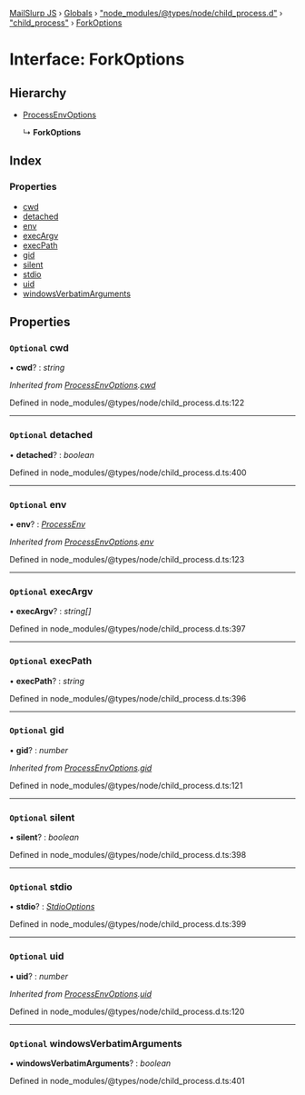 [MailSlurp JS](../README.md) › [Globals](../globals.md) › ["node_modules/@types/node/child_process.d"](../modules/_node_modules__types_node_child_process_d_.md) › ["child_process"](../modules/_node_modules__types_node_child_process_d_._child_process_.md) › [ForkOptions](_node_modules__types_node_child_process_d_._child_process_.forkoptions.md)

# Interface: ForkOptions

## Hierarchy

* [ProcessEnvOptions](_node_modules__types_node_child_process_d_._child_process_.processenvoptions.md)

  ↳ **ForkOptions**

## Index

### Properties

* [cwd](_node_modules__types_node_child_process_d_._child_process_.forkoptions.md#optional-cwd)
* [detached](_node_modules__types_node_child_process_d_._child_process_.forkoptions.md#optional-detached)
* [env](_node_modules__types_node_child_process_d_._child_process_.forkoptions.md#optional-env)
* [execArgv](_node_modules__types_node_child_process_d_._child_process_.forkoptions.md#optional-execargv)
* [execPath](_node_modules__types_node_child_process_d_._child_process_.forkoptions.md#optional-execpath)
* [gid](_node_modules__types_node_child_process_d_._child_process_.forkoptions.md#optional-gid)
* [silent](_node_modules__types_node_child_process_d_._child_process_.forkoptions.md#optional-silent)
* [stdio](_node_modules__types_node_child_process_d_._child_process_.forkoptions.md#optional-stdio)
* [uid](_node_modules__types_node_child_process_d_._child_process_.forkoptions.md#optional-uid)
* [windowsVerbatimArguments](_node_modules__types_node_child_process_d_._child_process_.forkoptions.md#optional-windowsverbatimarguments)

## Properties

### `Optional` cwd

• **cwd**? : *string*

*Inherited from [ProcessEnvOptions](_node_modules__types_node_child_process_d_._child_process_.processenvoptions.md).[cwd](_node_modules__types_node_child_process_d_._child_process_.processenvoptions.md#optional-cwd)*

Defined in node_modules/@types/node/child_process.d.ts:122

___

### `Optional` detached

• **detached**? : *boolean*

Defined in node_modules/@types/node/child_process.d.ts:400

___

### `Optional` env

• **env**? : *[ProcessEnv](_node_modules__types_node_globals_d_.nodejs.processenv.md)*

*Inherited from [ProcessEnvOptions](_node_modules__types_node_child_process_d_._child_process_.processenvoptions.md).[env](_node_modules__types_node_child_process_d_._child_process_.processenvoptions.md#optional-env)*

Defined in node_modules/@types/node/child_process.d.ts:123

___

### `Optional` execArgv

• **execArgv**? : *string[]*

Defined in node_modules/@types/node/child_process.d.ts:397

___

### `Optional` execPath

• **execPath**? : *string*

Defined in node_modules/@types/node/child_process.d.ts:396

___

### `Optional` gid

• **gid**? : *number*

*Inherited from [ProcessEnvOptions](_node_modules__types_node_child_process_d_._child_process_.processenvoptions.md).[gid](_node_modules__types_node_child_process_d_._child_process_.processenvoptions.md#optional-gid)*

Defined in node_modules/@types/node/child_process.d.ts:121

___

### `Optional` silent

• **silent**? : *boolean*

Defined in node_modules/@types/node/child_process.d.ts:398

___

### `Optional` stdio

• **stdio**? : *[StdioOptions](../modules/_node_modules__types_node_child_process_d_._child_process_.md#stdiooptions)*

Defined in node_modules/@types/node/child_process.d.ts:399

___

### `Optional` uid

• **uid**? : *number*

*Inherited from [ProcessEnvOptions](_node_modules__types_node_child_process_d_._child_process_.processenvoptions.md).[uid](_node_modules__types_node_child_process_d_._child_process_.processenvoptions.md#optional-uid)*

Defined in node_modules/@types/node/child_process.d.ts:120

___

### `Optional` windowsVerbatimArguments

• **windowsVerbatimArguments**? : *boolean*

Defined in node_modules/@types/node/child_process.d.ts:401
